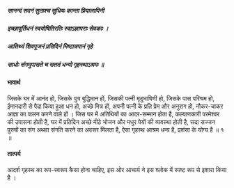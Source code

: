 ##### सानन्दं सदनं सुताश्च सुधियः कान्ता प्रियालापिनी
##### इच्छापूर्तिधनं स्वयोषितिरतिः स्वाऽज्ञापराः सेवकाः ।
##### आतिथ्यं शिवपूजनं प्रतिदिनं मिष्टान्नपानं गृहे
##### साधोः संगमुपासते च सततं धन्यो गृहस्थाऽश्रमः ॥

#### भावार्थ

जिसके घर में आनंद हो, जिसके पुत्र बुद्धिमान हों, जिसकी पत्नी मृदुभाषिणी हो, जिसके पास परिश्रम हो, ईमानदारी से पैदा किया हुआ धन हो, अच्छे मित्र हों, अपनी पत्नी के प्रति प्रेम और अनुराग हो, नौकर-चाकर आज्ञा का पालन करने वाले हों । जिस घर में अतिथियों का आदर-सम्मान होता है, कल्याणकारी परमेश्वर की उपासना होती है, घर में प्रतिदिन अच्छे मीठे भोजन और मधुर पेयों की व्यवस्था होती है, सदा सज्जन पुरुषों का संग अथवा संगति करने का अवसर मिलता है, ऐसा गृहस्थ आश्रम धन्य है, प्रशंसा के योग्य है ॥ १ ॥

#### तात्पर्य

आदर्श गृहस्थ का रूप-स्वरूप कैसा होना चाहिए, इस ओर आचार्य ने इस श्लोक में स्पष्ट रूप से इशारा किया है ।